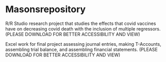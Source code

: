 # Masonsrepository
R/R Studio research project that studies the effects that covid vaccines have on decreasing covid death with the inclusion of multiple regressors. (PLEASE DOWNLOAD FOR BETTER ACCESSIBILITY AND VIEW)

Excel work for final project assessing journal entries, making T-Accounts, assembling trial balance, and assembling financial statements. (PLEASE DOWNLOAD FOR BETTER ACCESSIBILITY AND VIEW) 
